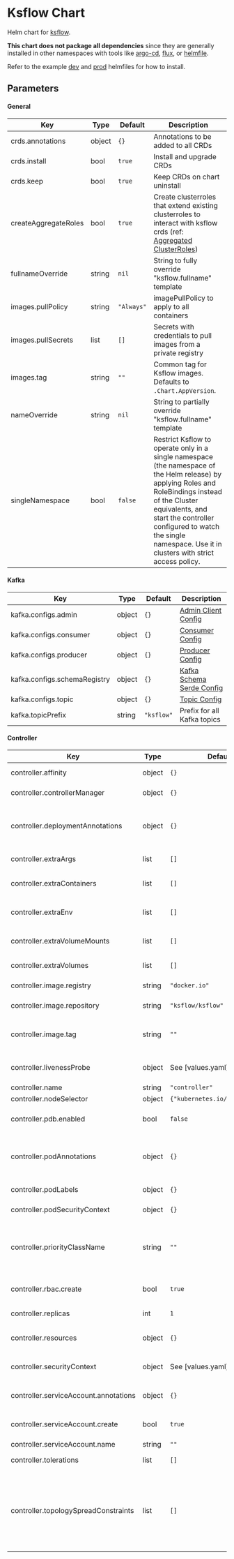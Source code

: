 # Ksflow Chart

Helm chart for [ksflow](https://github.com/ksflow/ksflow).

**This chart does not package all dependencies** since they are generally installed in other namespaces with tools like
[argo-cd](https://github.com/argoproj/argo-cd), [flux](https://github.com/fluxcd/flux2), or [helmfile](https://github.com/helmfile/helmfile).

Refer to the example [dev](../../example-helmfiles/ksflow/dev/helmfile.yaml) and [prod](../../example-helmfiles/ksflow/prod/helmfile.yaml) helmfiles for how to install.

## Parameters

#### General

| Key | Type | Default | Description |
|-----|------|---------|-------------|
| crds.annotations | object | `{}` | Annotations to be added to all CRDs |
| crds.install | bool | `true` | Install and upgrade CRDs |
| crds.keep | bool | `true` | Keep CRDs on chart uninstall |
| createAggregateRoles | bool | `true` | Create clusterroles that extend existing clusterroles to interact with ksflow crds (ref: [Aggregated ClusterRoles](https://kubernetes.io/docs/reference/access-authn-authz/rbac/#aggregated-clusterroles)) |
| fullnameOverride | string | `nil` | String to fully override "ksflow.fullname" template |
| images.pullPolicy | string | `"Always"` | imagePullPolicy to apply to all containers |
| images.pullSecrets | list | `[]` | Secrets with credentials to pull images from a private registry |
| images.tag | string | `""` | Common tag for Ksflow images. Defaults to `.Chart.AppVersion`. |
| nameOverride | string | `nil` | String to partially override "ksflow.fullname" template |
| singleNamespace | bool | `false` | Restrict Ksflow to operate only in a single namespace (the namespace of the Helm release) by applying Roles and RoleBindings instead of the Cluster equivalents, and start the controller configured to watch the single namespace. Use it in clusters with strict access policy. |

#### Kafka

  | Key | Type | Default | Description |
  |-----|------|---------|-------------|
  | kafka.configs.admin | object | `{}` | [Admin Client Config](https://kafka.apache.org/documentation/#adminclientconfigs) |
  | kafka.configs.consumer | object | `{}` | [Consumer Config](https://kafka.apache.org/documentation/#consumerconfigs) |
  | kafka.configs.producer | object | `{}` | [Producer Config](https://kafka.apache.org/documentation/#producerconfigs) |
  | kafka.configs.schemaRegistry | object | `{}` | [Kafka Schema Serde Config](https://github.com/confluentinc/schema-registry/tree/v7.4.0-690/schema-serializer/src/main/java/io/confluent/kafka/serializers/AbstractKafkaSchemaSerDeConfig.java) |
  | kafka.configs.topic | object | `{}` | [Topic Config](https://kafka.apache.org/documentation/#topicconfigs) |
  | kafka.topicPrefix | string | `"ksflow"` | Prefix for all Kafka topics |

#### Controller

| Key | Type | Default | Description |
|-----|------|---------|-------------|
| controller.affinity | object | `{}` | Assign custom [affinity] rules |
| controller.controllerManager | object | `{}` | [Controller Manager configuration](https://pkg.go.dev/sigs.k8s.io/controller-runtime/pkg/config/v1alpha1#ControllerManagerConfigurationSpec) |
| controller.deploymentAnnotations | object | `{}` | deploymentAnnotations is an optional map of annotations to be applied to the controller Deployment |
| controller.extraArgs | list | `[]` | Extra arguments to be added to the controller |
| controller.extraContainers | list | `[]` | Extra containers to be added to the controller deployment |
| controller.extraEnv | list | `[]` | Extra environment variables to provide to the controller container |
| controller.extraVolumeMounts | list | `[]` | Additional volume mounts to the controller main container |
| controller.extraVolumes | list | `[]` | Additional volumes to the controller pod |
| controller.image.registry | string | `"docker.io"` | Registry to use for the controller |
| controller.image.repository | string | `"ksflow/ksflow"` | Registry to use for the controller |
| controller.image.tag | string | `""` | Image tag for the ksflow controller. Defaults to `.Values.images.tag`. |
| controller.livenessProbe | object | See [values.yaml] | Configure liveness [probe] for the controller |
| controller.name | string | `"controller"` | Controller name string |
| controller.nodeSelector | object | `{"kubernetes.io/os":"linux"}` | [Node selector] |
| controller.pdb.enabled | bool | `false` | Configure [Pod Disruption Budget] for the controller pods |
| controller.podAnnotations | object | `{}` | podAnnotations is an optional map of annotations to be applied to the controller Pods |
| controller.podLabels | object | `{}` | Optional labels to add to the controller pods |
| controller.podSecurityContext | object | `{}` | SecurityContext to set on the controller pods |
| controller.priorityClassName | string | `""` | Leverage a PriorityClass to ensure your pods survive resource shortages (ref: [Pod Priority Preemption](https://kubernetes.io/docs/concepts/configuration/pod-priority-preemption/)) |
| controller.rbac.create | bool | `true` | Adds Role and RoleBinding for the controller. |
| controller.replicas | int | `1` | The number of controller pods to run |
| controller.resources | object | `{}` | Resource limits and requests for the controller |
| controller.securityContext | object | See [values.yaml] | the controller container's securityContext |
| controller.serviceAccount.annotations | object | `{}` | Annotations applied to created service account |
| controller.serviceAccount.create | bool | `true` | Create a service account for the controller |
| controller.serviceAccount.name | string | `""` | Service account name |
| controller.tolerations | list | `[]` | [Tolerations] for use with node taints |
| controller.topologySpreadConstraints | list | `[]` | Assign custom [Pod Topology Spread Constraints](https://kubernetes.io/docs/concepts/workloads/pods/pod-topology-spread-constraints/) rules to the controller. If labelSelector is left out, it will default to the labelSelector configuration of the deployment |
